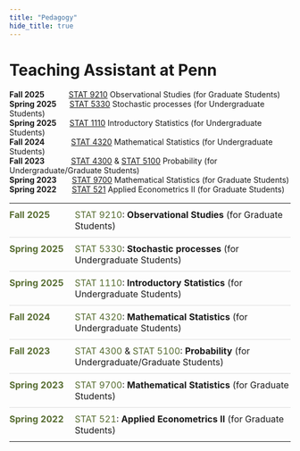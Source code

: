 ```yaml
---
title: "Pedagogy"
hide_title: true
---
```


# Teaching Assistant at Penn

**Fall 2025**&nbsp;&nbsp;&nbsp;&nbsp;&nbsp;&nbsp;&nbsp;&nbsp;&nbsp;&nbsp;&nbsp;[STAT 9210](/docs/course_syllabi/STAT9210.pdf) Observational Studies (for Graduate Students) <br>
**Spring 2025**&nbsp;&nbsp;&nbsp;&nbsp;&nbsp;&nbsp;[STAT 5330](/docs/course_syllabi/stat5330.pdf) Stochastic processes (for Undergraduate Students) <br>
**Spring 2025**&nbsp;&nbsp;&nbsp;&nbsp;&nbsp;&nbsp;[STAT 1110](/docs/course_syllabi/stat1110.pdf) Introductory Statistics (for Undergraduate Students) <br>
**Fall 2024**&nbsp;&nbsp;&nbsp;&nbsp;&nbsp;&nbsp;&nbsp;&nbsp;&nbsp;&nbsp;&nbsp; [STAT 4320](/docs/course_syllabi/stat4320.pdf) Mathematical Statistics (for Undergraduate Students) <br>
**Fall 2023**&nbsp;&nbsp;&nbsp;&nbsp;&nbsp;&nbsp;&nbsp;&nbsp;&nbsp;&nbsp;&nbsp; [STAT 4300](/docs/course_syllabi/STAT4300.pdf) & [STAT 5100](/docs/course_syllabi/stat5100.pdf) Probability (for Undergraduate/Graduate Students) <br>
**Spring 2023**&nbsp;&nbsp;&nbsp;&nbsp;&nbsp;&nbsp;  [STAT 9700](/docs/course_syllabi/stat9700.pdf) Mathematical Statistics (for Graduate Students) <br>
**Spring 2022**&nbsp;&nbsp;&nbsp;&nbsp;&nbsp;&nbsp; [STAT 521](/docs/course_syllabi/stat521.pdf) Applied Econometrics II (for Graduate Students) <br>

<style>
    :root {
        --olive-color: #556B2F; /* Define a CSS variable for the olive color */
    }
    
    /* Style the table to remove borders and padding */
    .ta-table td {
        border: none;
        padding: 10px 0;
        vertical-align: top; /* Align content to the top of the cell */
    }
    
    .ta-table {
        border-collapse: collapse; /* Prevents gaps between cells */
        width: 100%;
    }

    /* Style the first column specifically for the year and semester text */
    .ta-table td:first-child {
        font-weight: bold;
        color: var(--olive-color);
        padding-right: 20px; /* Add some space between the columns */
        white-space: nowrap; /* Prevent the text from wrapping */
    }
    
    /* Add a border to the bottom of each row for separation */
    .ta-table tr:not(:last-child) {
        border-bottom: 1px solid #ddd;
    }

    /* Style the link text */
    .ta-table a {
        color: var(--olive-color); /* Make links the same color as the header */
        text-decoration: none; /* Remove the underline */
    }
    .ta-table a:hover {
        text-decoration: underline; /* Add underline on hover for usability */
    }
</style>

<table class="ta-table">
    <tbody>
        <tr>
            <td>Fall 2025</td>
            <td><a href="/docs/course_syllabi/STAT9210.pdf">STAT 9210</a>: <strong>Observational Studies</strong> (for Graduate Students)</td>
        </tr>
        <tr>
            <td>Spring 2025</td>
            <td><a href="/docs/course_syllabi/STAT5330.pdf">STAT 5330</a>: <strong>Stochastic processes</strong> (for Undergraduate Students)</td>
        </tr>
        <tr>
            <td>Spring 2025</td>
            <td><a href="/docs/course_syllabi/STAT1110.pdf">STAT 1110</a>: <strong>Introductory Statistics</strong> (for Undergraduate Students)</td>
        </tr>
        <tr>
            <td>Fall 2024</td>
            <td><a href="/docs/course_syllabi/STAT4320.pdf">STAT 4320</a>: <strong>Mathematical Statistics</strong> (for Undergraduate Students)</td>
        </tr>
        <tr>
            <td>Fall 2023</td>
            <td><a href="/docs/course_syllabi/STAT4300.pdf">STAT 4300</a> & <a href="/docs/course_syllabi/STAT5100.pdf">STAT 5100</a>: <strong>Probability</strong> (for Undergraduate/Graduate Students)</td>
        </tr>
        <tr>
            <td>Spring 2023</td>
            <td><a href="/docs/course_syllabi/STAT9700.pdf">STAT 9700</a>: <strong>Mathematical Statistics</strong> (for Graduate Students)</td>
        </tr>
        <tr>
            <td>Spring 2022</td>
            <td><a href="/docs/course_syllabi/STAT521.pdf">STAT 521</a>: <strong>Applied Econometrics II</strong> (for Graduate Students)</td>
        </tr>
    </tbody>
</table>


<!-- Add a style tag with CSS to control the layout -->
<style>
  .content-container {
    display: flex;
    align-items: flex-start;
  }
  .text-container {
    flex-grow: 1;
  }

  .side-image {
    margin-top: 5px;
    margin-left: 30px; /* Adjust the space between the image and the text */
    max-width: 40%; /* Adjust the width of the image */
    border-radius: 2%; /* Make the image circular */
    overflow: hidden; /* Hide anything outside of the circle */
  }

  /* Responsive design for smaller screens */
  @media (max-width: 768px) {
    .side-image {
      max-width: 100%;
      margin-left: 0;
      margin-bottom: 20px;
    }

    .content-container {
      flex-direction: column;
    }
  }
</style>
